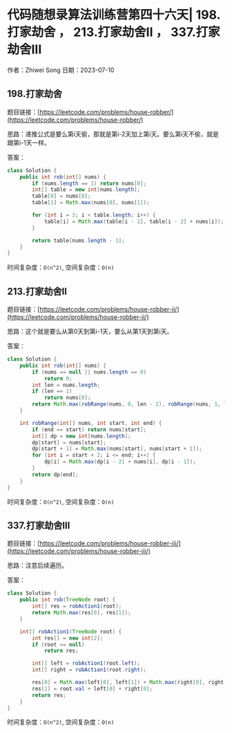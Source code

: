 # 代码随想录算法训练营第四十六天| 198.打家劫舍 ， 213.打家劫舍II ， 337.打家劫舍III
作者：Zhiwei Song 
日期：2023-07-10

## 198.打家劫舍
题目链接：[https://leetcode.com/problems/house-robber/](https://leetcode.com/problems/house-robber/)

思路：递推公式是要么第i天偷，那就是第i-2天加上第i天。要么第i天不偷，就是跟第i-1天一样。

答案：

```java
class Solution {
    public int rob(int[] nums) {
        if (nums.length == 1) return nums[0];
        int[] table = new int[nums.length];
        table[0] = nums[0];
        table[1] = Math.max(nums[0], nums[1]);

        for (int i = 2; i < table.length; i++) {
            table[i] = Math.max(table[i - 1], table[i - 2] + nums[i]);
        }

        return table[nums.length - 1];
    }
}
```

时间复杂度：``O(n^2)``, 空间复杂度：``O(n)``

## 213.打家劫舍II
题目链接：[https://leetcode.com/problems/house-robber-ii/](https://leetcode.com/problems/house-robber-ii/)

思路：这个就是要么从第0天到第i-1天，要么从第1天到第i天。

答案：

```java
class Solution {
    public int rob(int[] nums) {
        if (nums == null || nums.length == 0)
            return 0;
        int len = nums.length;
        if (len == 1)
            return nums[0];
        return Math.max(robRange(nums, 0, len - 2), robRange(nums, 1, len - 1));
    }

    int robRange(int[] nums, int start, int end) {
        if (end == start) return nums[start];
        int[] dp = new int[nums.length];
        dp[start] = nums[start];
        dp[start + 1] = Math.max(nums[start], nums[start + 1]);
        for (int i = start + 2; i <= end; i++) {
            dp[i] = Math.max(dp[i - 2] + nums[i], dp[i - 1]);
        }
        return dp[end];
    }
}
```

时间复杂度：``O(n^2)``, 空间复杂度：``O(n)``

## 337.打家劫舍III
题目链接：[https://leetcode.com/problems/house-robber-iii/](https://leetcode.com/problems/house-robber-iii/)

思路：注意后续遍历。

答案：

```java
class Solution {
    public int rob(TreeNode root) {
        int[] res = robAction1(root);
        return Math.max(res[0], res[1]);
    }

    int[] robAction1(TreeNode root) {
        int res[] = new int[2];
        if (root == null)
            return res;

        int[] left = robAction1(root.left);
        int[] right = robAction1(root.right);

        res[0] = Math.max(left[0], left[1]) + Math.max(right[0], right[1]);
        res[1] = root.val + left[0] + right[0];
        return res;
    }
}
```

时间复杂度：``O(n^2)``, 空间复杂度：``O(n)``
